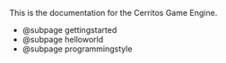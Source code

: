 

This is the documentation for the Cerritos Game Engine.

- @subpage gettingstarted
- @subpage helloworld
- @subpage programmingstyle


